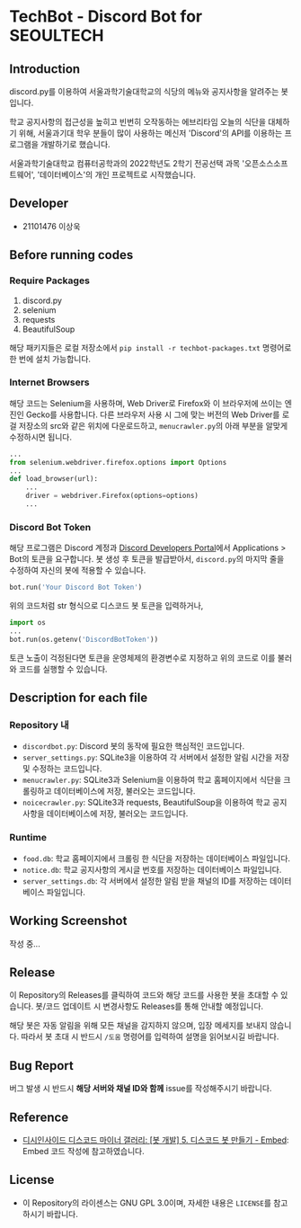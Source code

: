 # TechBot - Discord Bot for SEOULTECH
## Introduction
discord.py를 이용하여 서울과학기술대학교의 식당의 메뉴와 공지사항을 알려주는 봇입니다.

학교 공지사항의 접근성을 높히고 빈번히 오작동하는 에브리타임 오늘의 식단을 대체하기 위해, 서울과기대 학우 분들이 많이 사용하는 메신저 'Discord'의 API를 이용하는 프로그램을 개발하기로 했습니다.

서울과학기술대학교 컴퓨터공학과의 2022학년도 2학기 전공선택 과목 '오픈소스소프트웨어', '데이터베이스'의 개인 프로젝트로 시작했습니다.

## Developer
* 21101476 이상욱

## Before running codes
### Require Packages
1. discord.py
2. selenium
3. requests
4. BeautifulSoup

해당 패키지들은 로컬 저장소에서 `pip install -r techbot-packages.txt` 명령어로 한 번에 설치 가능합니다.

### Internet Browsers
해당 코드는 Selenium을 사용하며, Web Driver로 Firefox와 이 브라우저에 쓰이는 엔진인 Gecko를 사용합니다.
다른 브라우저 사용 시 그에 맞는 버전의 Web Driver를 로걸 저장소의 src와 같은 위치에 다운로드하고, `menucrawler.py`의 아래 부분을 알맞게 수정하시면 됩니다.
``` python 
...
from selenium.webdriver.firefox.options import Options
...
def load_browser(url):
    ...
    driver = webdriver.Firefox(options=options)
    ...
```

### Discord Bot Token
해당 프로그램은 Discord 계정과 [Discord Developers Portal](https://discord.com/developers/)에서 Applications > Bot의 토큰을 요구합니다. 봇 생성 후 토큰을 발급받아서, `discord.py`의 마지막 줄을 수정하여 자신의 봇에 적용할 수 있습니다.

```python
bot.run('Your Discord Bot Token')
```
위의 코드처럼 str 형식으로 디스코드 봇 토큰을 입력하거나,
```python
import os
...
bot.run(os.getenv('DiscordBotToken'))
```
토큰 노출이 걱정된다면 토큰을 운영체제의 환경변수로 지정하고 위의 코드로 이를 불러와 코드를 실행할 수 있습니다.


## Description for each file
### Repository 내
* `discordbot.py`: Discord 봇의 동작에 필요한 핵심적인 코드입니다.
* `server_settings.py`: SQLite3을 이용하여 각 서버에서 설정한 알림 시간을 저장 및 수정하는 코드입니다.
* `menucrawler.py`: SQLite3과 Selenium을 이용하여 학교 홈페이지에서 식단을 크롤링하고 데이터베이스에 저장, 불러오는 코드입니다.
* `noicecrawler.py`: SQLite3과 requests, BeautifulSoup을 이용하여 학교 공지사항을 데이터베이스에 저장, 불러오는 코드입니다.

### Runtime
* `food.db`: 학교 홈페이지에서 크롤링 한 식단을 저장하는 데이터베이스 파일입니다.
* `notice.db`: 학교 공지사항의 게시글 번호를 저장하는 데이터베이스 파일입니다.
* `server_settings.db`: 각 서버에서 설정한 알림 받을 채널의 ID를 저장하는 데이터베이스 파일입니다.

## Working Screenshot
작성 중...

## Release
이 Repository의 Releases를 클릭하여 코드와 해당 코드를 사용한 봇을 초대할 수 있습니다.
봇/코드 업데이트 시 변경사항도 Releases를 통해 안내할 예정입니다.

해당 봇은 자동 알림을 위해 모든 채널을 감지하지 않으며, 입장 메세지를 보내지 않습니다. 따라서 봇 초대 시 반드시 `/도움` 명령어를 입력하여 설명을 읽어보시길 바랍니다.

## Bug Report
버그 발생 시 반드시 **해당 서버와 채널 ID와 함께** issue를 작성해주시기 바랍니다.

## Reference
* [디시인사이드 디스코드 마이너 갤러리: [봇 개발] 5. 디스코드 봇 만들기 - Embed](https://gall.dcinside.com/mgallery/board/view/?id=discord&no=5852): Embed 코드 작성에 참고하였습니다.

## License
* 이 Repository의 라이센스는 GNU GPL 3.0이며, 자세한 내용은 `LICENSE`를 참고하시기 바랍니다.